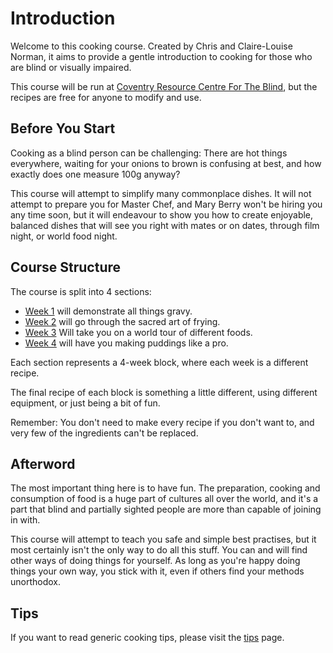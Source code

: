 # Introduction

Welcome to this cooking course. Created by Chris and Claire-Louise Norman, it aims to provide a gentle introduction to cooking for those who are blind or visually impaired.

This course will be run at [Coventry Resource Centre For The Blind](https://www.coventryblind.org.uk/), but the recipes are free for anyone to modify and use.

## Before You Start

Cooking as a blind person can be challenging: There are hot things everywhere, waiting for your onions to brown is confusing at best, and how exactly does one measure 100g anyway?

This course will attempt to simplify many commonplace dishes. It will not attempt to prepare you for Master Chef, and Mary Berry won't be hiring you any time soon, but it will endeavour to show you how to create enjoyable, balanced dishes that will see you right with mates or on dates, through film night, or world food night.

## Course Structure

The course is split into 4 sections:

- [Week 1](week_1/week_1.md) will demonstrate all things gravy.
- [Week 2](week_2/week_2.md) will go through the sacred art of frying.
- [Week 3](week_3/week_3.md) Will take you on a world tour of different foods.
- [Week 4](week_4/week_4.md) will have you making puddings like a pro.

Each section represents a 4-week block, where each week is a different recipe.

The final recipe of each block is something a little different, using different equipment, or just being a bit of fun.

Remember: You don't need to make every recipe if you don't want to, and very few of the ingredients can't be replaced.

## Afterword

The most important thing here is to have fun. The preparation, cooking and consumption of food is a huge part of cultures all over the world, and it's a part that blind and partially sighted people are more than capable of joining in with.

This course will attempt to teach you safe and simple best practises, but it most certainly isn't the only way to do all this stuff. You can and will find other ways of doing things for yourself. As long as you're happy doing things your own way, you stick with it, even if others find your methods unorthodox.

## Tips

If you want to read generic cooking tips, please visit the [tips](tips.md) page.
